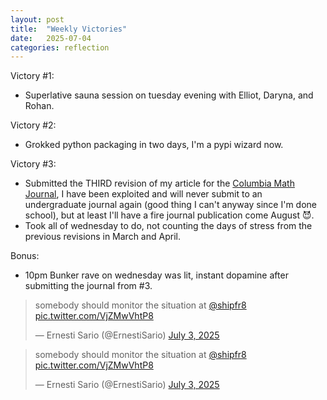 ```yaml
---
layout: post
title:  "Weekly Victories"
date:   2025-07-04
categories: reflection
---
```


Victory #1:
- Superlative sauna session on tuesday evening with Elliot, Daryna, and Rohan.
   
Victory #2:
- Grokked python packaging in two days, I'm a pypi wizard now.
   
Victory #3:
- Submitted the THIRD revision of my article for the [Columbia Math Journal](https://journals.library.columbia.edu/index.php/cjum/index), I have been exploited and will never submit to an undergraduate journal again (good thing I can't anyway since I'm done school), but at least I'll have a fire journal publication come August 😈.
- Took all of wednesday to do, not counting the days of stress from the previous revisions in March and April.

Bonus:
- 10pm Bunker rave on wednesday was lit, instant dopamine after submitting the journal from #3.
> somebody should monitor the situation at [@shipfr8](https://twitter.com/shipfr8?ref_src=twsrc%5Etfw) [pic.twitter.com/VjZMwVhtP8](https://t.co/VjZMwVhtP8)
> 
> — Ernesti Sario (@ErnestiSario) [July 3, 2025](https://twitter.com/ErnestiSario/status/1940676825229021671?ref_src=twsrc%5Etfw)
<blockquote class="twitter-tweet" data-media-max-width="560"><p lang="en" dir="ltr">somebody should monitor the situation at <a href="https://twitter.com/shipfr8?ref_src=twsrc%5Etfw">@shipfr8</a> <a href="https://t.co/VjZMwVhtP8">pic.twitter.com/VjZMwVhtP8</a></p>&mdash; Ernesti Sario (@ErnestiSario) <a href="https://twitter.com/ErnestiSario/status/1940676825229021671?ref_src=twsrc%5Etfw">July 3, 2025</a></blockquote> <script async src="https://platform.twitter.com/widgets.js" charset="utf-8"></script>